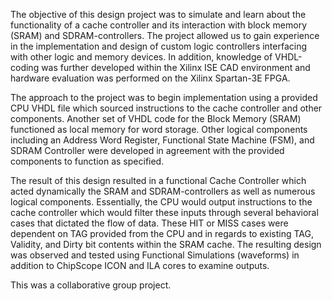 The objective of this design project was to simulate and learn about the functionality of a cache controller and its interaction with block memory (SRAM) and SDRAM-controllers. The project allowed us to gain experience in the implementation and design of custom logic controllers interfacing with other logic and memory devices. In addition, knowledge of VHDL-coding was further developed within the Xilinx ISE CAD environment and hardware evaluation was performed on the Xilinx Spartan-3E FPGA.

The approach to the project was to begin implementation using a provided CPU VHDL file which sourced instructions to the cache controller and other components. Another set of VHDL code for the Block Memory (SRAM)  functioned as local memory for word storage. Other logical components including an Address Word Register, Functional State Machine (FSM), and SDRAM Controller were developed in agreement with the provided components to function as specified. 

The result of this design resulted in a functional Cache Controller which acted dynamically the SRAM and SDRAM-controllers as well as numerous logical components. Essentially, the CPU would output instructions to the cache controller which would filter these inputs through several behavioral cases that dictated the flow of data. These HIT or MISS cases were dependent on TAG provided from the CPU and in regards to existing TAG, Validity, and Dirty bit contents within the SRAM cache. The resulting design was observed and tested using Functional Simulations (waveforms) in addition to ChipScope ICON and ILA cores to examine outputs.

This was a collaborative group project.
